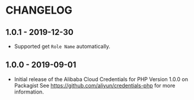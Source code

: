 # CHANGELOG

## 1.0.1 - 2019-12-30
- Supported get `Role Name` automatically.

## 1.0.0 - 2019-09-01
- Initial release of the Alibaba Cloud Credentials for PHP Version 1.0.0 on Packagist See <https://github.com/aliyun/credentials-php> for more information.
